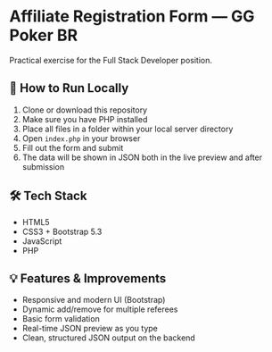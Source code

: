 # Affiliate Registration Form — GG Poker BR

Practical exercise for the Full Stack Developer position.

## 🚀 How to Run Locally

1. Clone or download this repository
2. Make sure you have PHP installed
3. Place all files in a folder within your local server directory
4. Open `index.php` in your browser
5. Fill out the form and submit
6. The data will be shown in JSON both in the live preview and after submission

## 🛠️ Tech Stack

- HTML5
- CSS3 + Bootstrap 5.3
- JavaScript
- PHP

## 💡 Features & Improvements

- Responsive and modern UI (Bootstrap)
- Dynamic add/remove for multiple referees
- Basic form validation
- Real-time JSON preview as you type
- Clean, structured JSON output on the backend